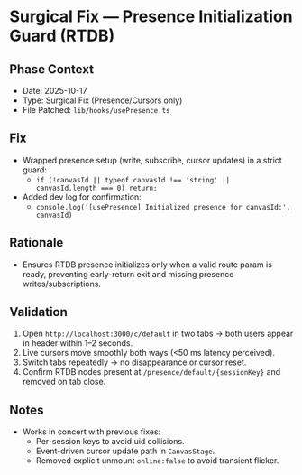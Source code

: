 # Surgical Fix — Presence Initialization Guard (RTDB)

## Phase Context
- Date: 2025-10-17
- Type: Surgical Fix (Presence/Cursors only)
- File Patched: `lib/hooks/usePresence.ts`

## Fix
- Wrapped presence setup (write, subscribe, cursor updates) in a strict guard:
  - `if (!canvasId || typeof canvasId !== 'string' || canvasId.length === 0) return;`
- Added dev log for confirmation:
  - `console.log('[usePresence] Initialized presence for canvasId:', canvasId)`

## Rationale
- Ensures RTDB presence initializes only when a valid route param is ready, preventing early-return exit and missing presence writes/subscriptions.

## Validation
1. Open `http://localhost:3000/c/default` in two tabs → both users appear in header within 1–2 seconds.
2. Live cursors move smoothly both ways (<50 ms latency perceived).
3. Switch tabs repeatedly → no disappearance or cursor reset.
4. Confirm RTDB nodes present at `/presence/default/{sessionKey}` and removed on tab close.

## Notes
- Works in concert with previous fixes:
  - Per-session keys to avoid uid collisions.
  - Event-driven cursor update path in `CanvasStage`.
  - Removed explicit unmount `online:false` to avoid transient flicker.
